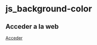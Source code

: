# js_background-color

## Acceder a la web

<a href="https://tripleyei.github.io/js_background-color/"> Acceder</a>
